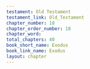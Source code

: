 ```yaml
---
testament: Old Testament
testament_link: Old_Testament
chapter_number: 18
chapter_order_number: 18
chapter_word: 
total_chapters: 40
book_short_name: Exodus
book_link_name: Exodus
layout: chapter
---
```

